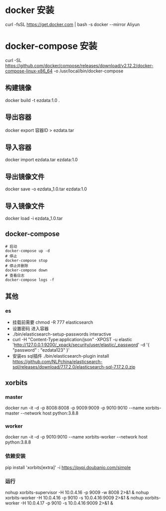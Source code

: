# docker 安装
curl -fsSL https://get.docker.com | bash -s docker --mirror Aliyun
# docker-compose 安装
curl -SL https://github.com/docker/compose/releases/download/v2.12.2/docker-compose-linux-x86_64 -o /usr/local/bin/docker-compose

## 构建镜像
docker build -t ezdata:1.0 .
## 导出容器
docker export 容器ID > ezdata.tar
## 导入容器
docker import ezdata.tar ezdata:1.0
## 导出镜像文件
docker save -o ezdata_1.0.tar ezdata:1.0
## 导入镜像文件
docker load -i ezdata_1.0.tar

## docker-compose
```
# 启动
docker-compose up -d
# 停止
docker-compose stop
# 停止并删除
docker-compose down
# 查看日志
docker-compose logs -f
```
## 其他
### es
- 挂载前需要 chmod -R 777 elasticsearch
- 设置密码 进入容器
- ./bin/elasticsearch-setup-passwords interactive
- curl -H "Content-Type:application/json" -XPOST -u elastic 'http://127.0.0.1:9200/_xpack/security/user/elastic/_password' -d '{ "password" : "ezdata123" }'
- 安装es sql插件  ./bin/elasticsearch-plugin install https://github.com/NLPchina/elasticsearch-sql/releases/download/7.17.2.0/elasticsearch-sql-7.17.2.0.zip


## xorbits
### master
docker run -it -d -p 8008:8008 -p 9009:9009 -p 9010:9010 --name xorbits-master --network host python:3.8.8
### worker
docker run -it -d -p 9010:9010 --name xorbits-worker --network host python:3.8.8
### 依赖安装
pip install 'xorbits[extra]' -i https://pypi.doubanio.com/simple
### 运行
nohup xorbits-supervisor -H 10.0.4.16 -p 9009 -w 8008 2>&1 &
nohup xorbits-worker -H 10.0.4.16 -p 9010 -s 10.0.4.16:9009 2>&1 &
nohup xorbits-worker -H 10.0.4.17 -p 9010 -s 10.0.4.16:9009 2>&1 &